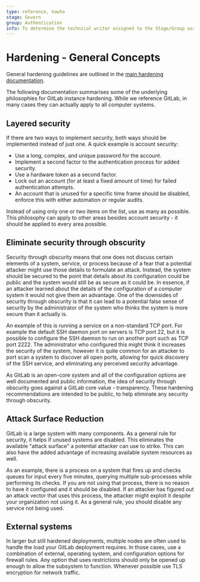 ```yaml
---
type: reference, howto
stage: Govern
group: Authentication
info: To determine the technical writer assigned to the Stage/Group associated with this page, see https://about.gitlab.com/handbook/product/ux/technical-writing/#assignments
---
```


# Hardening - General Concepts

General hardening guidelines are outlined in the [main hardening documentation](hardening.md).

The following documentation summarises some of the underlying philosophies for GitLab instance hardening.
While we reference GitLab, in many cases they can actually apply to all computer systems.

## Layered security

If there are two ways to implement security, both ways should be implemented instead of
just one. A quick example is account security:

- Use a long, complex, and unique password for the account.
- Implement a second factor to the authentication process for added security.
- Use a hardware token as a second factor.
- Lock out an account (for at least a fixed amount of time) for failed authentication
attempts.
- An account that is unused for a specific time frame should be disabled, enforce this
with either automation or regular audits.

Instead of using only one or two items on the list, use as many as possible. This
philosophy can apply to other areas besides account security - it should be applied to
every area possible.

## Eliminate security through obscurity

Security through obscurity means that one does not discuss certain
elements of a system, service, or process because of a fear that a potential attacker
might use those details to formulate an attack. Instead, the system should be secured to
the point that details about its configuration could be public and the system would still
be as secure as it could be. In essence, if an attacker learned about the details of the
configuration of a computer system it would not give them an advantage. One of the
downsides of security through obscurity is that it can lead to a potential false sense of
security by the administrator of the system who thinks the system is more secure than it
actually is.

An example of this is running a service on a non-standard TCP port. For example the
default SSH daemon port on servers is TCP port 22, but it is possible to configure the
SSH daemon to run on another port such as TCP port 2222. The administrator who configured
this might think it increases the security of the system, however it is quite common for
an attacker to port scan a system to discover all open ports, allowing for quick discovery
of the SSH service, and eliminating any perceived security advantage.

As GitLab is an open-core system and all of the configuration options are well documented
and public information, the idea of security through obscurity goes against a
GitLab core value - transparency. These hardening recommendations are intended to be
public, to help eliminate any security through obscurity.

## Attack Surface Reduction

GitLab is a large system with many components. As a general rule for security, it helps
if unused systems are disabled. This eliminates the
available "attack surface" a potential attacker can use to strike. This can also have
the added advantage of increasing available system resources as well.

As an example, there is a process on a system that fires up and checks queues for input every
five minutes, querying multiple sub-processes while performing its checks. If you are not
using that process, there is no reason to have it configured and it should be disabled.
If an attacker has figured out an attack vector that uses this process, the attacker might exploit it despite your organization not using it. As a general
rule, you should disable any service not being used.

## External systems

In larger but still hardened deployments, multiple nodes are often used to
handle the load your GitLab deployment
requires. In those cases, use a combination of external, operating system, and
configuration options for firewall rules. Any option that uses restrictions should only
be opened up enough to allow the subsystem to function. Whenever possible use TLS
encryption for network traffic.

<!-- ## Troubleshooting

Include any troubleshooting steps that you can foresee. If you know beforehand what issues
one might have when setting this up, or when something is changed, or on upgrading, it's
important to describe those, too. Think of things that may go wrong and include them here.
This is important to minimize requests for support, and to avoid doc comments with
questions that you know someone might ask.

Each scenario can be a third-level heading, for example `### Getting error message X`.
If you have none to add when creating a doc, leave this section in place
but commented out to help encourage others to add to it in the future. -->
